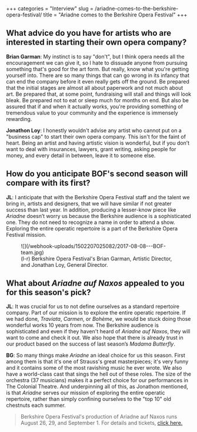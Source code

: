 +++
categories = "Interview"
slug = /ariadne-comes-to-the-berkshire-opera-festival/
title = "Ariadne comes to the Berkshire Opera Festival"
+++

## What advice do you have for artists who are interested in starting their own opera company?

**Brian Garman**: My instinct is to say "don't", but I think opera needs all the encouragement we can give it, so I hate to dissuade anyone from pursuing something that's good for the art form.  But really, know what you're getting yourself into.  There are so many things that can go wrong in its infancy that can end the company before it even really gets off the ground.  Be prepared that the initial stages are almost all about paperwork and not much about art.  Be prepared that, at some point, fundraising will stall and things will look bleak.  Be prepared not to eat or sleep much for months on end.  But also be assured that if and when it actually works, you're providing something of tremendous value to your community and the experience is immensely rewarding.

**Jonathon Loy**: I honestly wouldn't advise any artist who cannot put on a "business cap" to start their own opera company.  This isn't for the faint of heart.  Being an artist and having artistic vision is wonderful, but if you don’t want to deal with insurances, lawyers, grant writing, asking people for money, and every detail in between, leave it to someone else.

## How do you anticipate BOF's second season will compare with its first?

**JL**: I anticipate that with the Berkshire Opera Festival staff and the talent we bring in, artists and designers, that we will have similar if not greater success than last year.  In addition, producing a lesser-know piece like *Ariadne* doesn’t worry us because the Berkshire audience is a sophisticated one.  They do not need to recognize a name in order to attend a show.  Exploring the entire operatic repertoire is a part of the Berkshire Opera Festival mission.

<figure data-type="image">
![](/webhook-uploads/1502207025082/2017-08-08---BOF-team.jpg)
<figcaption>(l-r) Berkshire Opera Festival's Brian Garman, Artistic Director, and Jonathan Loy, General Director.</figcaption>
</figure>

## What about *Ariadne auf Naxos* appealed to you for this season's pick?

**JL**: It was crucial for us to not define ourselves as a standard repertoire company.  Part of our mission is to explore the entire operatic repertoire.  If we had done, *Traviata*, *Carmen*, or *Bohème*, we would be stuck doing those wonderful works 10 years from now.  The Berkshire audience is sophisticated and even if they haven't heard of *Ariadne auf Naxos*, they will want to come and check it out.  We also hope that there is already trust in our product based on the success of last season’s *Madama Butterfly*.

**BG**: So many things make *Ariadne* an ideal choice for us this season.  First among them is that it's one of Strauss's great masterpieces; it's very funny and it contains some of the most ravishing music he ever wrote.  We also have a world-class cast that sings the hell out of these roles.  The size of the orchestra (37 musicians) makes it a perfect choice for our performances in The Colonial Theatre.  And underpinning all of this, as Jonathon mentioned, is that *Ariadne* serves our mission of exploring the entire operatic repertoire, rather than simply confining ourselves to the "top 10" old chestnuts each summer.

>Berkshire Opera Festival's production of Ariadne auf Naxos runs August 26, 29, and September 1. For details and tickets, [click here.](https://www.berkshireoperafestival.org/ariadne-auf-naxos)
